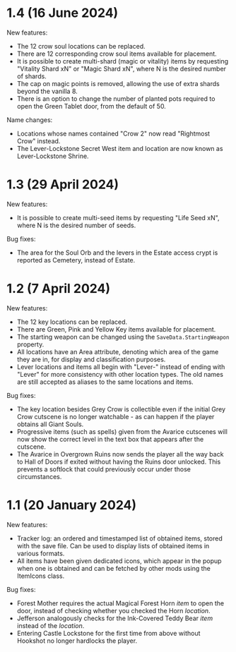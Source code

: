 # 1.4 (16 June 2024)

New features:

- The 12 crow soul locations can be replaced.
- There are 12 corresponding crow soul items available for placement.
- It is possible to create multi-shard (magic or vitality) items by requesting "Vitality Shard xN" or "Magic Shard xN", where N is the desired number of shards.
- The cap on magic points is removed, allowing the use of extra
  shards beyond the vanilla 8.
- There is an option to change the number of planted pots required to open
  the Green Tablet door, from the default of 50.

Name changes:

- Locations whose names contained "Crow 2" now read "Rightmost Crow" instead.
- The Lever-Lockstone Secret West item and location are now known as
  Lever-Lockstone Shrine.

# 1.3 (29 April 2024)

New features:

- It is possible to create multi-seed items by requesting "Life Seed xN", where N is the
  desired number of seeds.

Bug fixes:

- The area for the Soul Orb and the levers in the Estate access crypt is reported as Cemetery,
  instead of Estate.

# 1.2 (7 April 2024)

New features:

- The 12 key locations can be replaced.
- There are Green, Pink and Yellow Key items available for placement.
- The starting weapon can be changed using the `SaveData.StartingWeapon` property.
- All locations have an Area attribute, denoting which area of the game they
  are in, for display and classification purposes.
- Lever locations and items all begin with "Lever-" instead of ending with "Lever"
  for more consistency with other location types.
  The old names are still accepted as aliases to the same locations and items.

Bug fixes:

- The key location besides Grey Crow is collectible even if the initial
  Grey Crow cutscene is no longer watchable - as can happen if the player
  obtains all Giant Souls.
- Progressive items (such as spells) given from the Avarice cutscenes will
  now show the correct level in the text box that appears after the cutscene.
- The Avarice in Overgrown Ruins now sends the player all the way back
  to Hall of Doors if exited without having the Ruins door unlocked.
  This prevents a softlock that could previously occur under those circumstances.

# 1.1 (20 January 2024)

New features:

- Tracker log: an ordered and timestamped list of obtained items, stored
  with the save file. Can be used to display lists of obtained items in
  various formats.
- All items have been given dedicated icons, which appear in the popup
  when one is obtained and can be fetched by other mods using the ItemIcons
  class.

Bug fixes:

- Forest Mother requires the actual Magical Forest Horn _item_ to open the
  door, instead of checking whether you checked the Horn _location_.
- Jefferson analogously checks for the Ink-Covered Teddy Bear _item_
  instead of the _location_.
- Entering Castle Lockstone for the first time from above without Hookshot
  no longer hardlocks the player.
